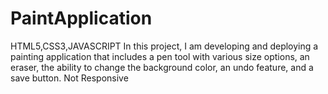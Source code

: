 # PaintApplication
HTML5,CSS3,JAVASCRIPT
In this project, I am developing and deploying a painting application that includes a pen tool with various size options, an eraser, the ability to change the background color, an undo feature, and a save button.
Not Responsive
